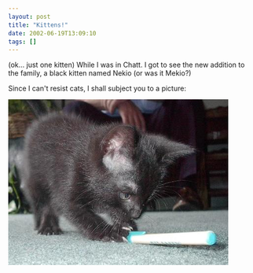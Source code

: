```yaml
---
layout: post
title: "Kittens!"
date: 2002-06-19T13:09:10
tags: []
---
```


(ok... just one kitten) While I was in Chatt. I got to see the new addition to the family, a black kitten named Nekio (or was it Mekio?)

Since I can't resist cats, I shall subject you to a picture:

![the kitten][1]

   [1]: /2002/06/19/kitten-small.jpg
